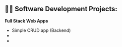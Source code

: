 <h2>👨‍💻 Software Development Projects:</h2>
<b>Full Stack Web Apps</b>

  - Simple CRUD app (Backend)
  - 
  - 
  


